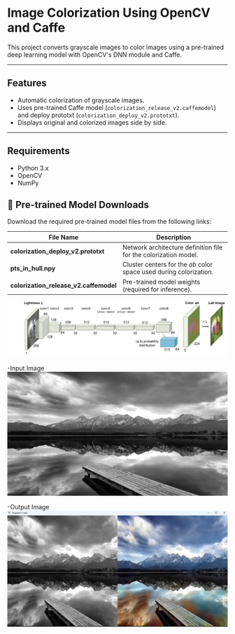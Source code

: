 # Image Colorization Using OpenCV and Caffe

This project converts grayscale images to color images using a pre-trained deep learning model with OpenCV's DNN module and Caffe.

---

## Features

- Automatic colorization of grayscale images.
- Uses pre-trained Caffe model (`colorization_release_v2.caffemodel`) and deploy prototxt (`colorization_deploy_v2.prototxt`).
- Displays original and colorized images side by side.

---

## Requirements

- Python 3.x
- OpenCV 
- NumPy

## 🎯 Pre-trained Model Downloads

Download the required pre-trained model files from the following links:

| File Name | Description | 
|------------|--------------|
| **colorization_deploy_v2.prototxt** | Network architecture definition file for the colorization model.  
| **pts_in_hull.npy** | Cluster centers for the *ab* color space used during colorization. 
| **colorization_release_v2.caffemodel** | Pre-trained model weights (required for inference).

![Block Diaram](images/blockdia.png)

-Input Image
![Input Image](images/img1.jpg)

-Output Image
![Colorized Output](images/output_image.png)
